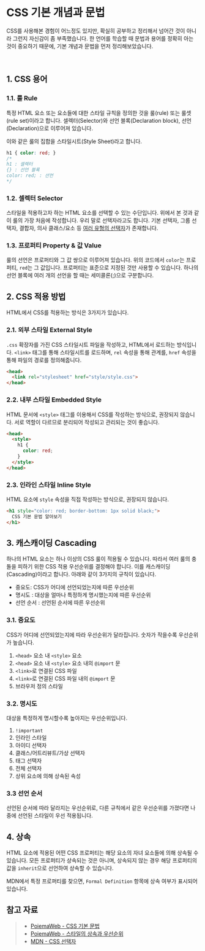 # CSS 기본 개념과 문법

CSS를 사용해본 경험이 어느정도 있지만, 확실히 공부하고 정리해서 넘어간 것이 아니라 그런지 자신감이 좀 부족했습니다. 한 언어를 학습할 때 문법과 용어를 정확히 아는 것이 중요하기 때문에, 기본 개념과 문법을 먼저 정리해보았습니다.

​	

## 1. CSS 용어

### 1.1. 룰 Rule

특정 HTML 요소 또는 요소들에 대한 스타일 규칙을 정의한 것을 룰(rule) 또는 룰셋(rule set)이라고 합니다.
셀렉터(Selector)와 선언 블록(Declaration block), 선언(Declaration)으로 이루어져 있습니다.

이와 같은 룰의 집합을 스타일시트(Style Sheet)라고 합니다.

``` css
h1 { color: red; }
/*
h1 : 셀렉터
{} : 선언 블록
color: red; : 선언
*/
```



### 1.2. 셀렉터 Selector

스타일을 적용하고자 하는 HTML 요소를 선택할 수 있는 수단입니다. 위에서 본 것과 같이 룰의 가장 처음에 작성합니다. 우리 말로 선택자라고도 합니다. 기본 선택자, 그룹 선택자, 결합자, 의사 클래스/요소 등 [여러 유형의 선택자](https://developer.mozilla.org/ko/docs/Web/CSS/CSS_Selectors)가 존재합니다. 



### 1.3. 프로퍼티 Property & 값 Value

룰의 선언은 프로퍼티와 그 값 쌍으로 이루어져 있습니다. 위의 코드에서 `color`는 프로퍼티, `red`는 그 값입니다. 프로퍼티는 표준으로 지정된 것만 사용할 수 있습니다. 하나의 선언 블록에 여러 개의 선언을 할 때는 세미콜론(;)으로 구분합니다.



## 2. CSS 적용 방법

HTML에서 CSS를 적용하는 방식은 3가지가 있습니다.

### 2.1. 외부 스타일 External Style

`.css` 확장자를 가진 CSS 스타일시트 파일을 작성하고, HTML에서 로드하는 방식입니다.  `<link>` 태그를 통해 스타일시트를 로드하며, `rel` 속성을 통해 관계를, `href` 속성을 통해 파일의 경로를 정의해줍니다.

``` html
<head>
  <link rel="stylesheet" href="style/style.css">
</head>
```

### 2.2. 내부 스타일 Embedded Style

HTML 문서에 `<style>` 태그를 이용해서 CSS를 작성하는 방식으로, 권장되지 않습니다. 서로 역할이 다르므로 분리되어 작성되고 관리되는 것이 좋습니다. 

``` html
<head>
  <style>
    h1 {
      color: red;
    }
  </style>
</head>
```

### 2.3. 인라인 스타일 Inline Style

HTML 요소에 `style` 속성을 직접 작성하는 방식으로, 권장되지 않습니다.

``` html
<h1 style="color: red; border-bottom: 1px solid black;">
  CSS 기본 문법 알아보기
</h1>
```



## 3. 캐스캐이딩 Cascading

하나의 HTML 요소는 하나 이상의 CSS 룰이 적용될 수 있습니다. 따라서 여러 룰의 충돌을 피하기 위한 CSS 적용 우선순위를 결정해야 합니다. 이를 캐스캐이딩(Cascading)이라고 합니다. 아래와 같이 3가지의 규칙이 있습니다.

- 중요도: CSS가 어디에 선언되었는지에 따른 우선순위
- 명시도 : 대상을 얼마나 특정하게 명시했는지에 따른 우선순위
- 선언 순서 : 선언된 순서에 따른 우선순위

### 3.1. 중요도

CSS가 어디에 선언되었는지에 따라 우선순위가 달라집니다. 숫자가 작을수록 우선순위가 높습니다.

1. `<head>` 요소 내 `<style>` 요소
2. `<head>` 요소 내 `<style>` 요소 내의 `@import` 문
3. `<link>`로 연결된 CSS 파일
4. `<link>`로 연결된 CSS 파일 내의 `@import` 문
5. 브라우저 정의 스타일

### 3.2. 명시도

대상을 특정하게 명시할수록 높아지는 우선순위입니다. 

1. `!important`
2. 인라인 스타일
3. 아이디 선택자
4. 클래스/어트리뷰트/가상 선택자
5. 태그 선택자
6. 전체 선택자
7. 상위 요소에 의해 상속된 속성

### 3.3 선언 순서

선언된 순서에 따라 달라지는 우선순위로, 다른 규칙에서 같은 우선순위를 가졌다면 나중에 선언된 스타일이 우선 적용됩니다.



## 4. 상속

 HTML 요소에 적용된 어떤 CSS 프로퍼티는 해당 요소의 자녀 요소들에 의해 상속될 수 있습니다. 모든 프로퍼티가 상속되는 것은 아니며, 상속되지 않는 경우 해당 프로퍼티의 값을 `inherit`으로 선언하여 상속할 수 있습니다.

MDN에서 특정 프로퍼티를 찾으면, `Formal Definition` 항목에 상속 여부가 표시되어 있습니다.

## 참고 자료

> - [PoiemaWeb - CSS 기본 문법](https://poiemaweb.com/css3-syntax)
> - [PoiemaWeb - 스타일의 상속과 우선순위](https://poiemaweb.com/css3-inheritance-cascading)
> - [MDN - CSS 선택자](https://developer.mozilla.org/ko/docs/Web/CSS/CSS_Selectors)



